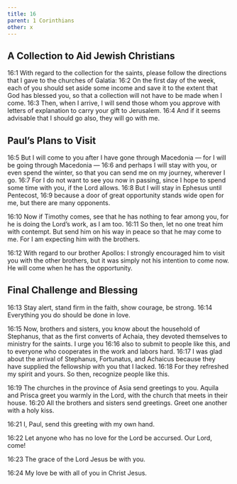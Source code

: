 ```yaml
---
title: 16
parent: 1 Corinthians
other: x
---
```


## A Collection to Aid Jewish Christians

<a name="16:1">16:1</a> With regard to the collection for the saints, please follow the directions that I gave to the churches of Galatia: <a name="16:2">16:2</a> On the first day of the week, each of you should set aside some income and save it to the extent that God has blessed you, so that a collection will not have to be made when I come. <a name="16:3">16:3</a> Then, when I arrive, I will send those whom you approve with letters of explanation to carry your gift to Jerusalem. <a name="16:4">16:4</a> And if it seems advisable that I should go also, they will go with me.

## Paul’s Plans to Visit

<a name="16:5">16:5</a> But I will come to you after I have gone through Macedonia — for I will be going through Macedonia —  <a name="16:6">16:6</a> and perhaps I will stay with you, or even spend the winter, so that you can send me on my journey, wherever I go. <a name="16:7">16:7</a> For I do not want to see you now in passing, since I hope to spend some time with you, if the Lord allows. <a name="16:8">16:8</a> But I will stay in Ephesus until Pentecost, <a name="16:9">16:9</a> because a door of great opportunity stands wide open for me, but there are many opponents.

<a name="16:10">16:10</a> Now if Timothy comes, see that he has nothing to fear among you, for he is doing the Lord’s work, as I am too. <a name="16:11">16:11</a> So then, let no one treat him with contempt. But send him on his way in peace so that he may come to me. For I am expecting him with the brothers.

<a name="16:12">16:12</a> With regard to our brother Apollos: I strongly encouraged him to visit you with the other brothers, but it was simply not his intention to come now. He will come when he has the opportunity.

## Final Challenge and Blessing

<a name="16:13">16:13</a> Stay alert, stand firm in the faith, show courage, be strong. <a name="16:14">16:14</a> Everything you do should be done in love.

<a name="16:15">16:15</a> Now, brothers and sisters, you know about the household of Stephanus, that as the first converts of Achaia, they devoted themselves to ministry for the saints. I urge you <a name="16:16">16:16</a> also to submit to people like this, and to everyone who cooperates in the work and labors hard. <a name="16:17">16:17</a> I was glad about the arrival of Stephanus, Fortunatus, and Achaicus because they have supplied the fellowship with you that I lacked. <a name="16:18">16:18</a> For they refreshed my spirit and yours. So then, recognize people like this.

<a name="16:19">16:19</a> The churches in the province of Asia send greetings to you. Aquila and Prisca greet you warmly in the Lord, with the church that meets in their house. <a name="16:20">16:20</a> All the brothers and sisters send greetings. Greet one another with a holy kiss.

<a name="16:21">16:21</a> I, Paul, send this greeting with my own hand.

<a name="16:22">16:22</a> Let anyone who has no love for the Lord be accursed. Our Lord, come!

<a name="16:23">16:23</a> The grace of the Lord Jesus be with you.

<a name="16:24">16:24</a> My love be with all of you in Christ Jesus.
